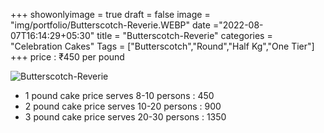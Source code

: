 +++
showonlyimage = true
draft = false
image = "img/portfolio/Butterscotch-Reverie.WEBP"
date ="2022-08-07T16:14:29+05:30"
title = "Butterscotch-Reverie"
categories = "Celebration Cakes"
Tags = ["Butterscotch","Round","Half Kg","One Tier"]
+++
price : ₹450 per pound
<!--more-->
![Butterscotch-Reverie](/img/portfolio/Butterscotch-Reverie.WEBP)
* 1 pound cake price serves 8-10 persons : 450
* 2 pound cake price serves 10-20 persons : 900
* 3 pound cake price serves 20-30 persons : 1350
